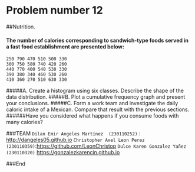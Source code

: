 # Problem number 12
##Nutrition.

#### The number of calories corresponding to sandwich-type foods served in a fast food establishment are presented below:
```
250 790 470 510 500 330
300 750 580 740 420 260
440 770 400 540 530 330
390 380 340 460 530 260
410 360 270 510 630 330
```

#####A. Create a histogram using six classes. Describe the shape of the data distribution.
#####B. Plot a cumulative frequency graph and present your conclusions.
#####C. Form a work team and investigate the daily caloric intake of a Mexican. Compare that result with the previous sections.
######Have you considered what happens if you consume foods with many calories?


###TEAM 
`Dilan Emir Angeles Martínez  (230110252)` : <http://dangeles05.github.io> 
`Christopher Axel Leon Perez (230110359)`:<https://github.com/LeonChristop>
`Dulce Karen Gonzalez Yañez (230110320)`  <https://gonzalezkarencin.github.io>


###End
